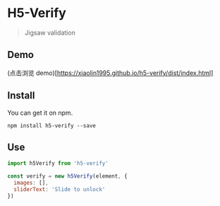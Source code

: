 # H5-Verify

> Jigsaw validation

## Demo

(点击浏览 demo)[https://xiaolin1995.github.io/h5-verify/dist/index.html]


## Install

You can get it on npm.

```
npm install h5-verify --save
```

## Use

```js
import h5Verify from 'h5-verify'

const verify = new h5Verify(element, {
  images: [],
  sliderText: 'Slide to unlock'
})
```

